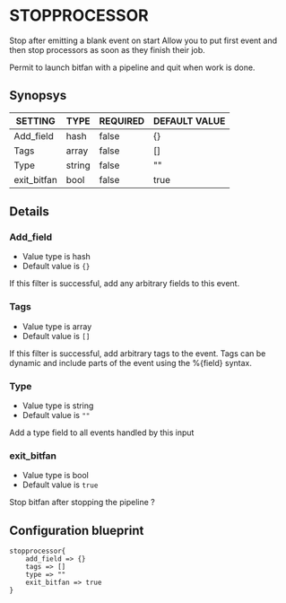 # STOPPROCESSOR
Stop after emitting a blank event on start
Allow you to put first event and then stop processors as soon as they finish their job.

Permit to launch bitfan with a pipeline and quit when work is done.

## Synopsys


|   SETTING   |  TYPE  | REQUIRED | DEFAULT VALUE |
|-------------|--------|----------|---------------|
| Add_field   | hash   | false    | {}            |
| Tags        | array  | false    | []            |
| Type        | string | false    | ""            |
| exit_bitfan | bool   | false    | true          |


## Details

### Add_field
* Value type is hash
* Default value is `{}`

If this filter is successful, add any arbitrary fields to this event.

### Tags
* Value type is array
* Default value is `[]`

If this filter is successful, add arbitrary tags to the event. Tags can be dynamic
and include parts of the event using the %{field} syntax.

### Type
* Value type is string
* Default value is `""`

Add a type field to all events handled by this input

### exit_bitfan
* Value type is bool
* Default value is `true`

Stop bitfan after stopping the pipeline ?



## Configuration blueprint

```
stopprocessor{
	add_field => {}
	tags => []
	type => ""
	exit_bitfan => true
}
```

